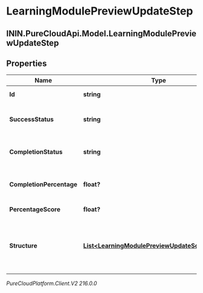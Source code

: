 # LearningModulePreviewUpdateStep

## ININ.PureCloudApi.Model.LearningModulePreviewUpdateStep

## Properties

|Name | Type | Description | Notes|
|------------ | ------------- | ------------- | -------------|
| **Id** | **string** | The id of the step | [optional] |
| **SuccessStatus** | **string** | The success status of the step | [optional] |
| **CompletionStatus** | **string** | The completion status of the step | [optional] |
| **CompletionPercentage** | **float?** | The completion percentage of the step | [optional] |
| **PercentageScore** | **float?** | Percentage Score | [optional] |
| **Structure** | [**List&lt;LearningModulePreviewUpdateScoStructure&gt;**](LearningModulePreviewUpdateScoStructure) | The structure for any SCO associated with this step | [optional] |



_PureCloudPlatform.Client.V2 216.0.0_
